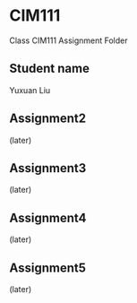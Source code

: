 # CIM111
Class CIM111 Assignment Folder
## Student name
Yuxuan Liu

## Assignment2
(later)

## Assignment3
(later)

## Assignment4
(later)

## Assignment5
(later)
